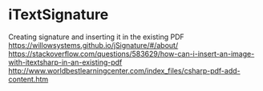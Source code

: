 # iTextSignature
Creating signature and inserting it in the existing PDF 
https://willowsystems.github.io/jSignature/#/about/
https://stackoverflow.com/questions/583629/how-can-i-insert-an-image-with-itextsharp-in-an-existing-pdf
http://www.worldbestlearningcenter.com/index_files/csharp-pdf-add-content.htm
